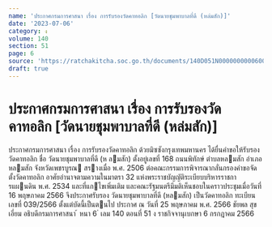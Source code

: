 ```yaml
---
name: 'ประกาศกรมการศาสนา เรื่อง การรับรองวัดคาทอลิก [วัดนายชุมพาบาลที่ดี (หล่มสัก)]'
date: '2023-07-06'
category: ง
volume: 140
section: 51
page: 6
source: 'https://ratchakitcha.soc.go.th/documents/140D051N0000000000600.pdf'
draft: true
---
```


# ประกาศกรมการศาสนา เรื่อง การรับรองวัดคาทอลิก [วัดนายชุมพาบาลที่ดี (หล่มสัก)]

ประกาศกรมการศาสนา เรื่อง การรับรองวัดคาทอลิก ด้วยมิซซังกรุงเทพมหานคร ได้ยื่นคําขอให้รับรองวัดคาทอลิก ชื่อ วัดนายชุมพาบาลที่ดี (ห ลมสัก) ตั้งอยู่เลขที่ 168 ถนนพิทักษ์ ตําบลหลมสัก อําเภอหลมสัก จังหวัดเพชรบูรณ สรางเมื่อ พ.ศ. 2506 ต่อคณะกรรมการพิจารณากลั่นกรองคําขอจัดตั้งวัดคาทอลิก อาศัยอํานาจตามความในมาตรา 32 แห่งพระราชบัญญัติระเบียบบริหารราชการแผนดิน พ.ศ. 2534 และที่แกไขเพิ่มเติม และคณะรัฐมนตรีมีมติเห็นชอบในคราวประชุมเมื่อวันที่ 16 พฤษภาคม 2566 จึงประกาศรับรอง วัดนายชุมพาบาลที่ดี (หลมสัก) เป็นวัดคาทอลิก ทะเบียนเลขที่ 039/2566 ตั้งแต่บัดนี้เป็นตนไป ประกาศ ณ วันที่ 25 พฤษภาคม พ.ศ. 2566 ชัยพล สุขเอี่ยม อธิบดีกรมการศาสนา ้ หนา 6 ่ เลม 140 ตอนที่ 51 ง ราชกิจจานุเบกษา 6 กรกฎาคม 2566
